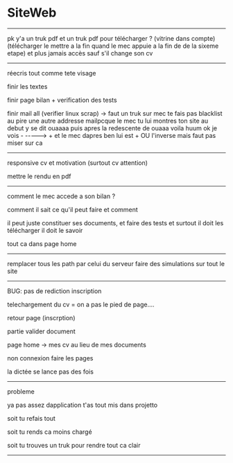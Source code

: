 # SiteWeb

-------------------------------------------------

pk y'a un truk pdf et un truk pdf pour télécharger ? (vitrine dans compte) (télécharger le mettre a la fin quand le mec appuie a la fin de de la sixeme etape) et plus jamais accès sauf s'il change son cv

-------------------------------------------------

réecris tout comme tete visage

finir les textes

finir page bilan + verification des tests

finir mail all (verifier linux scrap) -> faut un truk sur mec te fais pas blacklist au pire une autre addresse mailpcque le mec tu lui montres ton site au debut y se dit ouaaaa puis apres la redescente de ouaaa voila huum ok je vois - -----> + et le mec dapres ben lui est + OU l'inverse mais faut pas miser sur ca

----------------------------------------

responsive cv et motivation (surtout cv attention)

mettre le rendu en pdf




--------------------------------------------

comment le mec accede a son bilan ?

comment il sait ce qu'il peut faire et comment

il peut juste constituer ses documents, et faire des tests et surtout il doit les télécharger il doit le savoir

tout ca dans page home





----------------------------------------

remplacer tous les path par celui du serveur
faire des simulations sur tout le site

-----------------------------------------

BUG: pas de rediction inscription

telechargement du cv = on a pas le pied de page....

retour page (inscrption)

partie valider document

page home -> mes cv au lieu de mes documents

non connexion faire les pages

la dictée se lance pas des fois

---------------------------------------

probleme

ya pas assez dapplication t'as tout mis dans projetto

soit tu refais tout 

soit tu rends ca moins chargé

soit tu trouves un truk pour rendre tout ca clair 

---------------------------------------





